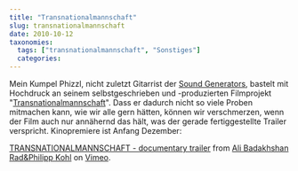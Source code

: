 ```yaml
---
title: "Transnationalmannschaft"
slug: transnationalmannschaft
date: 2010-10-12
taxonomies:
  tags: ["transnationalmannschaft", "Sonstiges"]
  categories: 
---
```


<p>Mein Kumpel Phizzl, nicht zuletzt Gitarrist der <a href="http://www.soundgenerators.de" title="Sound Generators - The Crowd Rockers">Sound Generators</a>, bastelt mit Hochdruck an seinem selbstgeschrieben und -produzierten Filmprojekt "<a href="http://www.transnationalmannschaft.de" title="Offizielle Transnationalmannschaft-Webseite">Transnationalmannschaft</a>". Dass er dadurch nicht so viele Proben mitmachen kann, wie wir alle gern hätten, können wir verschmerzen, wenn der Film auch nur annähernd das hält, was der gerade fertiggestellte Trailer verspricht. Kinopremiere ist Anfang Dezember:

<a href="http://vimeo.com/15730601">TRANSNATIONALMANNSCHAFT - documentary trailer</a> from <a href="http://vimeo.com/transnational">Ali Badakhshan Rad&amp;Philipp Kohl</a> on <a href="http://vimeo.com">Vimeo</a>.</p>